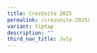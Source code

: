```yaml
---
title: CrezUnite 2025
permalink: /crezunite-2025/
variant: tiptap
description: ""
third_nav_title: July
---
```

